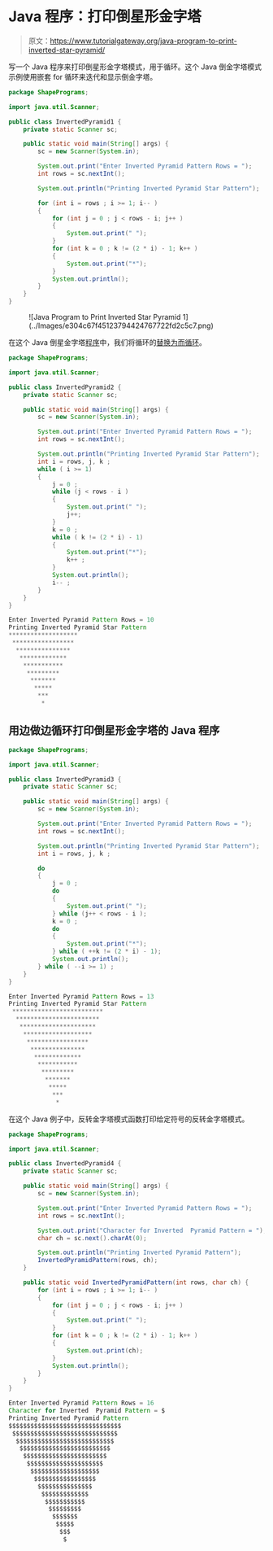 # Java 程序：打印倒星形金字塔

> 原文：<https://www.tutorialgateway.org/java-program-to-print-inverted-star-pyramid/>

写一个 Java 程序来打印倒星形金字塔模式，用于循环。这个 Java 倒金字塔模式示例使用嵌套 for 循环来迭代和显示倒金字塔。

```java
package ShapePrograms;

import java.util.Scanner;

public class InvertedPyramid1 {
	private static Scanner sc;

	public static void main(String[] args) {
		sc = new Scanner(System.in);

		System.out.print("Enter Inverted Pyramid Pattern Rows = ");
		int rows = sc.nextInt();

		System.out.println("Printing Inverted Pyramid Star Pattern");

		for (int i = rows ; i >= 1; i-- ) 
		{
			for (int j = 0 ; j < rows - i; j++ ) 
			{
				System.out.print(" ");
			}
			for (int k = 0 ; k != (2 * i) - 1; k++ ) 
			{
				System.out.print("*");
			}
			System.out.println();
		}
	}
}
```

<figure class="wp-block-image size-large">![Java Program to Print Inverted Star Pyramid 1](../Images/e304c67f45123794424767722fd2c5c7.png)</figure>

在这个 Java 倒星金字塔[程序](https://www.tutorialgateway.org/learn-java-programs/)中，我们将循环的[替换为](https://www.tutorialgateway.org/java-for-loop/)[而循环](https://www.tutorialgateway.org/java-while-loop/)。

```java
package ShapePrograms;

import java.util.Scanner;

public class InvertedPyramid2 {
	private static Scanner sc;

	public static void main(String[] args) {
		sc = new Scanner(System.in);

		System.out.print("Enter Inverted Pyramid Pattern Rows = ");
		int rows = sc.nextInt();

		System.out.println("Printing Inverted Pyramid Star Pattern");
		int i = rows, j, k ;
		while ( i >= 1) 
		{
			j = 0 ;
			while (j < rows - i ) 
			{
				System.out.print(" ");
				j++;
			}
			k = 0 ;
			while ( k != (2 * i) - 1) 
			{
				System.out.print("*");
				k++ ;
			}
			System.out.println();
			i-- ;
		}
	}
}
```

```java
Enter Inverted Pyramid Pattern Rows = 10
Printing Inverted Pyramid Star Pattern
*******************
 *****************
  ***************
   *************
    ***********
     *********
      *******
       *****
        ***
         * 
```

## 用边做边循环打印倒星形金字塔的 Java 程序

```java
package ShapePrograms;

import java.util.Scanner;

public class InvertedPyramid3 {
	private static Scanner sc;

	public static void main(String[] args) {
		sc = new Scanner(System.in);

		System.out.print("Enter Inverted Pyramid Pattern Rows = ");
		int rows = sc.nextInt();

		System.out.println("Printing Inverted Pyramid Star Pattern");
		int i = rows, j, k ;

		do
		{
			j = 0 ;
			do
			{
				System.out.print(" ");
			} while (j++ < rows - i );
			k = 0 ;
			do
			{
				System.out.print("*");
			} while ( ++k != (2 * i) - 1);
			System.out.println();
		} while ( --i >= 1) ;
	}
}
```

```java
Enter Inverted Pyramid Pattern Rows = 13
Printing Inverted Pyramid Star Pattern
 *************************
  ***********************
   *********************
    *******************
     *****************
      ***************
       *************
        ***********
         *********
          *******
           *****
            ***
             *
```

在这个 Java 例子中，反转金字塔模式函数打印给定符号的反转金字塔模式。

```java
package ShapePrograms;

import java.util.Scanner;

public class InvertedPyramid4 {
	private static Scanner sc;

	public static void main(String[] args) {
		sc = new Scanner(System.in);

		System.out.print("Enter Inverted Pyramid Pattern Rows = ");
		int rows = sc.nextInt();

		System.out.print("Character for Inverted  Pyramid Pattern = ");
		char ch = sc.next().charAt(0);

		System.out.println("Printing Inverted Pyramid Pattern");
		InvertedPyramidPattern(rows, ch);		
	}

	public static void InvertedPyramidPattern(int rows, char ch) {
		for (int i = rows ; i >= 1; i-- ) 
		{
			for (int j = 0 ; j < rows - i; j++ ) 
			{
				System.out.print(" ");
			}
			for (int k = 0 ; k != (2 * i) - 1; k++ ) 
			{
				System.out.print(ch);
			}
			System.out.println();
		}
	}
}
```

```java
Enter Inverted Pyramid Pattern Rows = 16
Character for Inverted  Pyramid Pattern = $
Printing Inverted Pyramid Pattern
$$$$$$$$$$$$$$$$$$$$$$$$$$$$$$$
 $$$$$$$$$$$$$$$$$$$$$$$$$$$$$
  $$$$$$$$$$$$$$$$$$$$$$$$$$$
   $$$$$$$$$$$$$$$$$$$$$$$$$
    $$$$$$$$$$$$$$$$$$$$$$$
     $$$$$$$$$$$$$$$$$$$$$
      $$$$$$$$$$$$$$$$$$$
       $$$$$$$$$$$$$$$$$
        $$$$$$$$$$$$$$$
         $$$$$$$$$$$$$
          $$$$$$$$$$$
           $$$$$$$$$
            $$$$$$$
             $$$$$
              $$$
               $
```